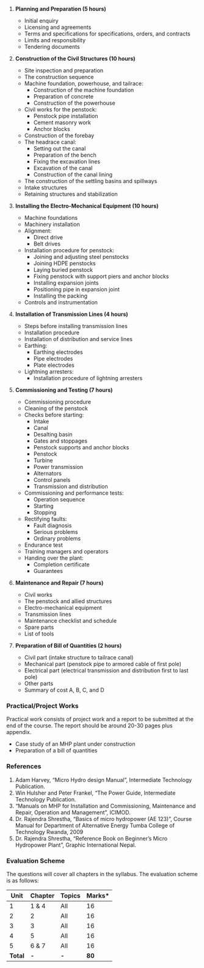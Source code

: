 1. **Planning and Preparation (5 hours)**
    * Initial enquiry
    * Licensing and agreements
    * Terms and specifications for specifications, orders, and contracts
    * Limits and responsibility
    * Tendering documents

2. **Construction of the Civil Structures (10 hours)**
    * Site inspection and preparation
    * The construction sequence
    * Machine foundation, powerhouse, and tailrace:
        * Construction of the machine foundation
        * Preparation of concrete
        * Construction of the powerhouse
    * Civil works for the penstock:
        * Penstock pipe installation
        * Cement masonry work
        * Anchor blocks
    * Construction of the forebay
    * The headrace canal:
        * Setting out the canal
        * Preparation of the bench
        * Fixing the excavation lines
        * Excavation of the canal
        * Construction of the canal lining
    * The construction of the settling basins and spillways
    * Intake structures
    * Retaining structures and stabilization

3. **Installing the Electro-Mechanical Equipment (10 hours)**
    * Machine foundations
    * Machinery installation
    * Alignment:
        * Direct drive
        * Belt drives
    * Installation procedure for penstock:
        * Joining and adjusting steel penstocks
        * Joining HDPE penstocks
        * Laying buried penstock
        * Fixing penstock with support piers and anchor blocks
        * Installing expansion joints
        * Positioning pipe in expansion joint
        * Installing the packing
    * Controls and instrumentation

4. **Installation of Transmission Lines (4 hours)**
    * Steps before installing transmission lines
    * Installation procedure
    * Installation of distribution and service lines
    * Earthing:
        * Earthing electrodes
        * Pipe electrodes
        * Plate electrodes
    * Lightning arresters:
        * Installation procedure of lightning arresters

5. **Commissioning and Testing (7 hours)**
    * Commissioning procedure
    * Cleaning of the penstock
    * Checks before starting:
        * Intake
        * Canal
        * Desalting basin
        * Gates and stoppages
        * Penstock supports and anchor blocks
        * Penstock
        * Turbine
        * Power transmission
        * Alternators
        * Control panels
        * Transmission and distribution
    * Commissioning and performance tests:
        * Operation sequence
        * Starting
        * Stopping
    * Rectifying faults:
        * Fault diagnosis
        * Serious problems
        * Ordinary problems
    * Endurance test
    * Training managers and operators
    * Handing over the plant:
        * Completion certificate
        * Guarantees

6. **Maintenance and Repair (7 hours)**
    * Civil works
    * The penstock and allied structures
    * Electro-mechanical equipment
    * Transmission lines
    * Maintenance checklist and schedule
    * Spare parts
    * List of tools

7. **Preparation of Bill of Quantities (2 hours)**
    * Civil part (intake structure to tailrace canal)
    * Mechanical part (penstock pipe to armored cable of first pole)
    * Electrical part (electrical transmission and distribution first to last pole)
    * Other parts
    * Summary of cost A, B, C, and D

### Practical/Project Works

Practical work consists of project work and a report to be submitted at the end of the course. The report should be around 20-30 pages plus appendix.

* Case study of an MHP plant under construction
* Preparation of a bill of quantities

### References

1. Adam Harvey, “Micro Hydro design Manual”, Intermediate Technology Publication.
2. Win Hulsher and Peter Frankel, “The Power Guide, Intermediate Technology Publication.
3. “Manuals on MHP for Installation and Commissioning, Maintenance and Repair, Operation and Management”, ICIMOD.
4. Dr. Rajendra Shrestha, “Basics of micro hydropower (AE 123)”, Course Manual for Department of Alternative Energy Tumba College of Technology Rwanda, 2009
5. Dr. Rajendra Shrestha, “Reference Book on Beginner’s Micro Hydropower Plant”, Graphic International Nepal.

### Evaluation Scheme

The questions will cover all chapters in the syllabus. The evaluation scheme is as follows:

| Unit      | Chapter | Topics | Marks* |
| --------- | ------- | ------ | ------ |
| 1         | 1 & 4   | All    | 16     |
| 2         | 2       | All    | 16     |
| 3         | 3       | All    | 16     |
| 4         | 5       | All    | 16     |
| 5         | 6 & 7   | All    | 16     |
| **Total** | **-**   | **-**  | **80** |
